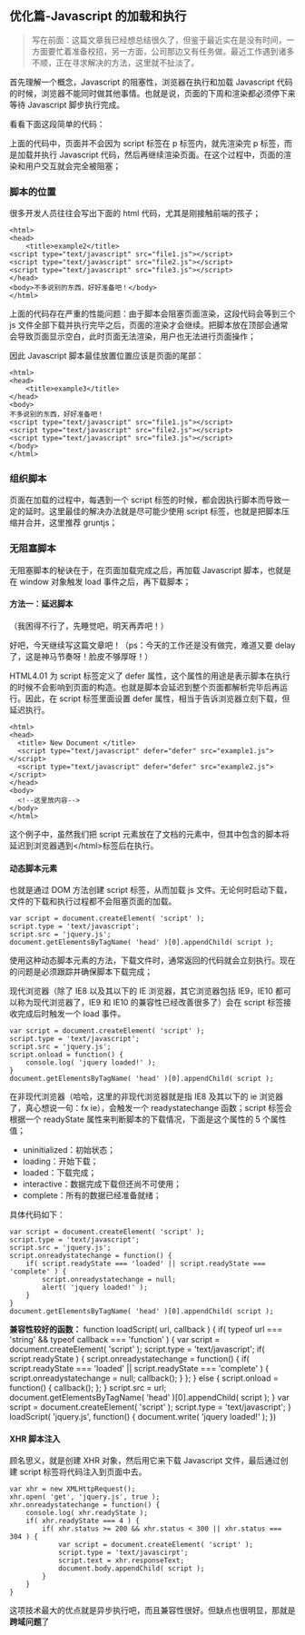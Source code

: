 ## 优化篇-Javascript 的加载和执行

> 写在前面：这篇文章我已经想总结很久了，但鉴于最近实在是没有时间，一方面要忙着准备校招，另一方面，公司那边又有任务做。最近工作遇到诸多不顺，正在寻求解决的方法，这里就不扯淡了。

首先理解一个概念，Javascript 的阻塞性，浏览器在执行和加载 Javascript 代码的时候，浏览器不能同时做其他事情。也就是说，页面的下周和渲染都必须停下来等待 Javascript 脚步执行完成。

看看下面这段简单的代码：   
 <html> <head> <title>example</title> </head> <body> <p> <script type="text/javascript" src="file.js"></script> </p> </body> </html>

上面的代码中，页面并不会因为 script 标签在 p 标签内，就先渲染完 p 标签，而是加载并执行 Javascript 代码，然后再继续渲染页面。在这个过程中，页面的渲染和用户交互就会完全被阻塞；

### 脚本的位置

很多开发人员往往会写出下面的 html 代码，尤其是刚接触前端的孩子；

    <html>
    <head>
    	<title>example2</title>
    <script type="text/javascript" src="file1.js"></script>
    <script type="text/javascript" src="file2.js"></script>
    <script type="text/javascript" src="file3.js"></script>
    </head>
    <body>不多说别的东西，好好准备吧！</body>
    </html>

上面的代码存在严重的性能问题：由于脚本会阻塞页面渲染，这段代码会等到三个 js 文件全部下载并执行完毕之后，页面的渲染才会继续。把脚本放在顶部会通常会导致页面显示空白，此时页面无法渲染，用户也无法进行页面操作；

因此 Javascript 脚本最佳放置位置应该是页面的尾部：

    <html>
    <head>
    	<title>example3</title>
    </head>
    <body>
    不多说别的东西，好好准备吧！
    <script type="text/javascript" src="file1.js"></script>
    <script type="text/javascript" src="file2.js"></script>
    <script type="text/javascript" src="file3.js"></script>
    </body>
    </html>

### 组织脚本

页面在加载的过程中，每遇到一个 script 标签的时候，都会因执行脚本而导致一定的延时。这里最佳的解决办法就是尽可能少使用 script 标签，也就是把脚本压缩并合并，这里推荐 gruntjs；

### 无阻塞脚本

无阻塞脚本的秘诀在于，在页面加载完成之后，再加载 Javascript 脚本，也就是在 window 对象触发 load 事件之后，再下载脚本；

#### 方法一：延迟脚本

（我困得不行了，先睡觉吧，明天再弄吧！）

好吧，今天继续写这篇文章吧！（ps：今天的工作还是没有做完，难道又要 delay 了，这是神马节奏呀！脸皮不够厚呀！）

HTML4.01 为 script 标签定义了 defer 属性，这个属性的用途是表示脚本在执行的时候不会影响到页面的构造。也就是脚本会延迟到整个页面都解析完毕后再运行。因此，在 script 标签里面设置 defer 属性，相当于告诉浏览器立刻下载，但延迟执行。

    <html>
    <head>
      <title> New Document </title>
      <script type="text/javascript" defer="defer" src="example1.js"></script>
      <script type="text/javascript" defer="defer" src="example2.js"></script>
    </head>
    <body>
      <!--这里放内容-->
    </body>
    </html>

这个例子中，虽然我们把 script 元素放在了文档的<head>元素中，但其中包含的脚本将延迟到浏览器遇到</html\>标签后在执行。

#### 动态脚本元素

也就是通过 DOM 方法创建 script 标签，从而加载 js 文件。无论何时启动下载，文件的下载和执行过程都不会阻塞页面的加载。

    var script = document.createElement( 'script' );
    script.type = 'text/javascript';
    script.src = 'jquery.js';
    document.getElementsByTagName( 'head' )[0].appendChild( script );

使用这种动态脚本元素的方法，下载文件时，通常返回的代码就会立刻执行。现在的问题是必须跟踪并确保脚本下载完成；

现代浏览器（除了 IE8 以及其以下的 IE 浏览器，其它浏览器包括 IE9，IE10 都可以称为现代浏览器了，IE9 和 IE10 的兼容性已经改善很多了）会在 script 标签接收完成后时触发一个 load 事件。

    var script = document.createElement( 'script' );
    script.type = 'text/javascript';
    script.src = 'jquery.js';
    script.onload = function() {
    	console.log( 'jquery loaded!' );
    }
    document.getElementsByTagName( 'head' )[0].appendChild( script );

在非现代浏览器（哈哈，这里的非现代浏览器就是指 IE8 及其以下的 ie 浏览器了，真心想说一句：fx ie），会触发一个 readystatechange 函数；script 标签会根据一个 readyState 属性来判断脚本的下载情况，下面是这个属性的 5 个属性值；

- uninitialized：初始状态；
- loading：开始下载；
- loaded：下载完成；
- interactive：数据完成下载但还尚不可使用；
- complete：所有的数据已经准备就绪；

具体代码如下：

    var script = document.createElement( 'script' );
    script.type = 'text/javascript';
    script.src = 'jquery.js';
    script.onreadystatechange = function() {
    	if( script.readyState === 'loaded' || script.readyState === 'complete' ) {
    		script.onreadystatechange = null;
    		alert( 'jquery loaded!' );
    	}
    }
    document.getElementsByTagName( 'head' )[0].appendChild( script );

**兼容性较好的函数：** function loadScript( url, callback ) { if( typeof url === 'string' && typeof callback === 'function' ) { var script = document.createElement( 'script' ); script.type = 'text/javascript'; if( script.readyState ) { script.onreadystatechange = function() { if( script.readyState === 'loaded' || script.readyState === 'complete' ) { script.onreadystatechange = null; callback(); } }; } else { script.onload = function() { callback(); }; } script.src = url; document.getElementsByTagName( 'head' )[0].appendChild( script ); } var script = document.createElement( 'script' ); script.type = 'text/javascript'; } loadScript( 'jquery.js', function() { document.write( 'jquery loaded!' ); })

#### XHR 脚本注入

顾名思义，就是创建 XHR 对象，然后用它来下载 Javascript 文件，最后通过创建 script 标签将代码注入到页面中去。

    var xhr = new XMLHttpRequest();
    xhr.open( 'get', 'jquery.js', true );
    xhr.onreadystatechange = function() {
    	console.log( xhr.readyState );
    	if( xhr.readyState === 4 ) {
    		if( xhr.status >= 200 && xhr.status < 300 || xhr.status === 304 ) {
    			var script = document.createElement( 'script' );
    			script.type = 'text/javascirpt';
    			script.text = xhr.responseText;
    			document.body.appendChild( script );
    		}
    	}
    }

这项技术最大的优点就是异步执行吧，而且兼容性很好。但缺点也很明显，那就是**跨域问题**了
